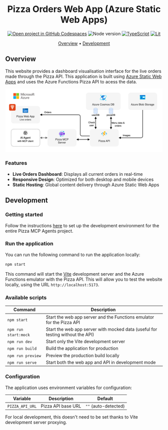 <div align="center">

# Pizza Orders Web App (Azure Static Web Apps)

[![Open project in GitHub Codespaces](https://img.shields.io/badge/Codespaces-Open-blue?style=flat-square&logo=github)](https://codespaces.new/Azure-Samples/pizza-mcp-agents?hide_repo_select=true&ref=main&quickstart=true)
![Node version](https://img.shields.io/badge/Node.js->=22-3c873a?style=flat-square)
[![TypeScript](https://img.shields.io/badge/TypeScript-blue?style=flat-square&logo=typescript&logoColor=white)](https://www.typescriptlang.org)
[![Lit](https://img.shields.io/badge/Lit-3.3-blue?style=flat-square&logo=lit&logoColor=white)](https://lit.dev)

[Overview](#overview) • [Development](#development)

</div>

## Overview

This website provides a dashboard visualisation interface for the live orders made through the Pizza API. This application is built using [Azure Static Web Apps](https://learn.microsoft.com/azure/static-web-apps/) and uses the Azure Functions Pizza API to acess the data.

<div align="center">
  <img src="../pizza-api/docs/images/architecture.drawio.png" alt="Service architecture" />
</div>

### Features
- **Live Orders Dashboard**: Displays all current orders in real-time
- **Responsive Design**: Optimized for both desktop and mobile devices
- **Static Hosting**: Global content delivery through Azure Static Web Apps

## Development

### Getting started

Follow the instructions [here](../../README.md#getting-started) to set up the development environment for the entire Pizza MCP Agents project.

### Run the application

You can run the following command to run the application locally:

```bash
npm start
```

This command will start the [Vite](https://vitejs.dev/) development server and the Azure Functions emulator with the Pizza API. This will allow you to test the website locally, using the URL `http://localhost:5173`.

### Available scripts

| Command | Description |
|---------|-------------|
| `npm start` | Start the web app server and the Functions emulator for the Pizza API |
| `npm run start:mock` | Start the web app server with mocked data (useful for testing without the API) |
| `npm run dev` | Start only the Vite development server |
| `npm run build` | Build the application for production |
| `npm run preview` | Preview the production build locally |
| `npm run serve` | Start both the web app and API in development mode |

### Configuration

The application uses environment variables for configuration:

| Variable | Description | Default |
|----------|-------------|---------|
| `PIZZA_API_URL` | Pizza API base URL | `""` (auto-detected) |

For local development, this doesn't need to be set thanks to Vite development server proxying.
